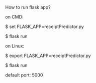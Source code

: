 How to run flask app?

on CMD:

  $ set FLASK_APP=receiptPredictor.py
  
  $ flask run

on Linux:

  $ export FLASK_APP=receiptPredictor.py
  
  $ flask run
  
default port: 5000
